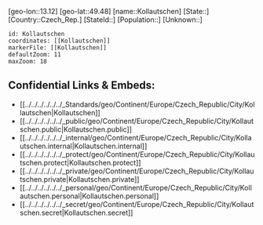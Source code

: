 ﻿---
location: [49.48,13.12]
mapzoom: [7,12] 
mapmarker: city 
type: City
tags:
- geo/City


SpocWebEntityId: 31547
isDeleted: false
confidential: public

---
[geo-lon::13.12]
[geo-lat::49.48]
[name::Kollautschen]
[State::]
[Country::Czech_Rep.]
[StateId::]
[Population::]
[Unknown::]


```leaflet
id: Kollautschen
coordinates: [[Kollautschen]]
markerFile: [[Kollautschen]]
defaultZoom: 11 
maxZoom: 18
```


## Confidential Links & Embeds: 
- [[../../../../../../_Standards/geo/Continent/Europe/Czech_Republic/City/Kollautschen|Kollautschen]] 
- [[../../../../../../_public/geo/Continent/Europe/Czech_Republic/City/Kollautschen.public|Kollautschen.public]] 
- [[../../../../../../_internal/geo/Continent/Europe/Czech_Republic/City/Kollautschen.internal|Kollautschen.internal]] 
- [[../../../../../../_protect/geo/Continent/Europe/Czech_Republic/City/Kollautschen.protect|Kollautschen.protect]] 
- [[../../../../../../_private/geo/Continent/Europe/Czech_Republic/City/Kollautschen.private|Kollautschen.private]] 
- [[../../../../../../_personal/geo/Continent/Europe/Czech_Republic/City/Kollautschen.personal|Kollautschen.personal]] 
- [[../../../../../../_secret/geo/Continent/Europe/Czech_Republic/City/Kollautschen.secret|Kollautschen.secret]] 
